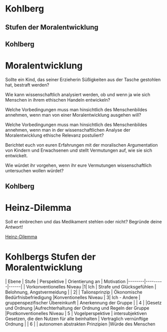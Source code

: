 # Kohlberg
## Stufen der Moralentwicklung
<!-- BS 2016: 3.3.5.1 -->



## Kohlberg
# Moralentwicklung

Sollte ein Kind, das seiner Erzieherin Süßigkeiten aus der Tasche gestohlen hat, bestraft werden? <!-- .element: class="frage" -->

Wie kann wissenschaftlich analysiert werden, ob und wenn ja wie sich Menschen in ihrem ethischen Handeln entwickeln? <!-- .element: class="fragment frage" -->

Welche Vorbedingungen muss man hinsichtlich des Menschenbildes annehmen, wenn man von einer Moralentwicklung ausgehen will? <!-- .element: class="fragment frage" -->

Welche Vorbedingungen muss man hinsichtlich des Menschenbildes annehmen, wenn man in der wissenschaftlichen Analyse der Moralentwicklung ethische Relevanz postuliert? <!-- .element: class="fragment frage" -->

Berichtet euch von euren Erfahrungen mit der moralischen Argumentation von Kindern und Erwachsenen und stellt Vermutungen auf, wie sie sich entwickelt. <!-- .element: class="frage fragment" -->

Wie würdet ihr vorgehen, wenn ihr eure Vermutungen wissenschaftlich untersuchen wollen würdet? <!-- .element: class="frage fragment" -->



## Kohlberg
# Heinz-Dilemma

Soll er einbrechen und das Medikament stehlen oder nicht? Begründe deine Antwort! <!-- .element: class="frage" -->

[Heinz-Dilemma](https://books.google.de/books?id=5ma3rcrTwWMC&lpg=PA33&dq=kohlberg%20heinz-dilemma&hl=de&pg=PA33#v=onepage&q=kohlberg%20heinz-dilemma&f=false)



# Kohlbergs Stufen der Moralentwicklung

| Ebene | Stufe | Perspektive	| Orientierung an | Motivation
|--------|---------|------|
| Vorkonventionelles Niveau |1| Ich | Strafe und Glücksgefühlen | Belohnung, Angstvermeidung
| | 2| | Talionsprinzip | Ökonomische Bedürfnisbefriedigung
|Konventionelles Niveau | 3| Ich - Andere | gruppenspezifischer Übereinkunft | Anerkennung der Gruppe
| | 4 | |Gesetz und Ordnung |Aufrechterhaltung der Ordnung und Regeln der Gruppe
|Postkonventionelles Niveau | 5 | Vogelperspektive | intersubjektiven Gesetzen, die den Nutzen für alle beinhalten  | Vertraglich vernünftige Ordnung
| | 6 |  | autonomen abstrakten Prinzipien |Würde des Menschen
